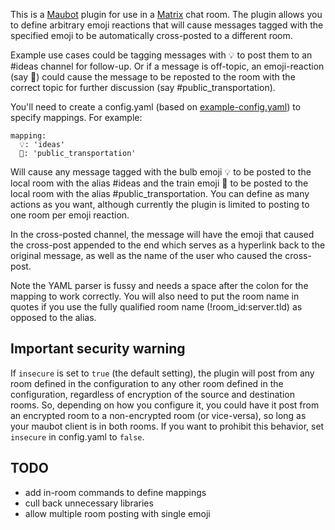 This is a [Maubot](https://github.com/maubot/maubot) plugin for use in a [Matrix](https://matrix.org/) chat room. The plugin allows you to define arbitrary emoji reactions that will cause messages tagged with the specified emoji to be automatically cross-posted to a different room.

Example use cases could be tagging messages with :bulb: to post them to an #ideas channel for follow-up. Or if a message is off-topic, an emoji-reaction (say :train:) could cause the message to be reposted to the room with the correct topic for further discussion (say #public_transportation).

You'll need to create a config.yaml (based on [example-config.yaml](example-config.yaml)) to specify mappings. For example:
```
mapping:
  💡: 'ideas'
  🚋: 'public_transportation'
```
Will cause any message tagged with the bulb emoji :bulb: to be posted to the local room with the alias #ideas and the train emoji :train: to be posted to the local room with the alias #public_transportation. You can define as many actions as you want, although currently the plugin is limited to posting to one room per emoji reaction.

In the cross-posted channel, the message will have the emoji that caused the cross-post appended to the end which serves as a hyperlink back to the original message, as well as the name of the user who caused the cross-post.

Note the YAML parser is fussy and needs a space after the colon for the mapping to work correctly. You will also need to put the room name in quotes if you use the fully qualified room name (!room_id:server.tld) as opposed to the alias.

## Important security warning
If `insecure` is set to `true` (the default setting), the plugin will post from any room defined in the configuration to any other room defined in the configuration, regardless of encryption of the source and destination rooms. So, depending on how you configure it, you could have it post from an encrypted room to a non-encrypted room (or vice-versa), so long as your maubot client is in both rooms. If you want to prohibit this behavior, set `insecure` in config.yaml to `false`.

## TODO 

* add in-room commands to define mappings
* cull back unnecessary libraries
* allow multiple room posting with single emoji
